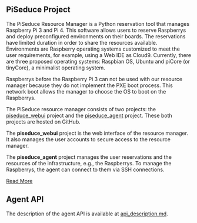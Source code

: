 ## PiSeduce Project

The PiSeduce Resource Manager is a Python reservation tool that manages Raspberry Pi 3 and Pi 4.
This software allows users to reserve Raspberrys and deploy preconfigured environments on their
boards. The reservations have limited duration in order to share the resources available.
Environments are Raspberry operating systems customized to meet the user requirements, for example,
using a Web IDE as Cloud9. Currently, there are three proposed operating systems: Raspbian OS,
Ubuntu and piCore (or tinyCore), a minimalist operating system.

Raspberrys before the Raspberry Pi 3 can not be used with our resource manager because they do not
implement the PXE boot process. This network boot allows the manager to choose the OS to boot on the
Raspberrys.

The PiSeduce resource manager consists of two projects: the
[piseduce_webui](https://github.com/SeduceProject/piseduce_webui) project and the
[piseduce_agent](https://github.com/SeduceProject/piseduce_agent) project. These both projects are hosted
on GitHub.

The **piseduce_webui** project is the web interface of the resource manager. It also manages the
user accounts to secure access to the resource manager.

The **piseduce_agent** project manages the user reservations and the resources of the
infrastructure, e.g., the Raspberrys. To manage the Raspberrys, the agent can connect to them via
SSH connections.

[Read More](https://doc.seduce.fr/2021-07-22-manager-basis/)

## Agent API
The description of the agent API is available at
[api_description.md](api_description.md).
